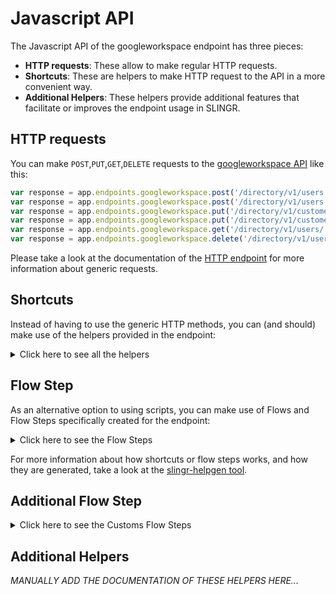 # Javascript API

The Javascript API of the googleworkspace endpoint has three pieces:

- **HTTP requests**: These allow to make regular HTTP requests.
- **Shortcuts**: These are helpers to make HTTP request to the API in a more convenient way.
- **Additional Helpers**: These helpers provide additional features that facilitate or improves the endpoint usage in SLINGR.

## HTTP requests
You can make `POST`,`PUT`,`GET`,`DELETE` requests to the [googleworkspace API](API_URL_HERE) like this:
```javascript
var response = app.endpoints.googleworkspace.post('/directory/v1/users', body)
var response = app.endpoints.googleworkspace.post('/directory/v1/users')
var response = app.endpoints.googleworkspace.put('/directory/v1/customer/:customerKey/schemas/:schemaKey', body)
var response = app.endpoints.googleworkspace.put('/directory/v1/customer/:customerKey/schemas/:schemaKey')
var response = app.endpoints.googleworkspace.get('/directory/v1/users/:userKey/aliases')
var response = app.endpoints.googleworkspace.delete('/directory/v1/users/:userKey')
```

Please take a look at the documentation of the [HTTP endpoint](https://github.com/slingr-stack/http-endpoint#javascript-api)
for more information about generic requests.

## Shortcuts

Instead of having to use the generic HTTP methods, you can (and should) make use of the helpers provided in the endpoint:
<details>
    <summary>Click here to see all the helpers</summary>

<br>

* API URL: '/directory/v1/groups'
* HTTP Method: 'POST'
* More info: https://developers.google.com/admin-sdk/directory/reference/rest
```javascript
app.endpoints.googleworkspace.directory.groups.post(body)
```
---
* API URL: '/directory/v1/groups/:groupKey/aliases'
* HTTP Method: 'POST'
* More info: https://developers.google.com/admin-sdk/directory/reference/rest
```javascript
app.endpoints.googleworkspace.directory.groups.aliases.post(groupKey, body)
```
---
* API URL: '/directory/v1/groups/:groupKey/members'
* HTTP Method: 'POST'
* More info: https://developers.google.com/admin-sdk/directory/reference/rest
```javascript
app.endpoints.googleworkspace.directory.groups.members.post(groupKey, body)
```
---
* API URL: '/directory/v1/customer/:customerKey/orgunits'
* HTTP Method: 'POST'
* More info: https://developers.google.com/admin-sdk/directory/reference/rest
```javascript
app.endpoints.googleworkspace.directory.customer.orgunits.post(customerKey, body)
```
---
* API URL: '/directory/v1/customer/:customerKey/roles'
* HTTP Method: 'POST'
* More info: https://developers.google.com/admin-sdk/directory/reference/rest
```javascript
app.endpoints.googleworkspace.directory.customer.roles.post(customerKey, body)
```
---
* API URL: '/directory/v1/customer/:customerKey/roleassignments'
* HTTP Method: 'POST'
* More info: https://developers.google.com/admin-sdk/directory/reference/rest
```javascript
app.endpoints.googleworkspace.directory.customer.roleassignments.post(customerKey, body)
```
---
* API URL: '/directory/v1/users'
* HTTP Method: 'POST'
* More info: https://developers.google.com/admin-sdk/directory/reference/rest
```javascript
app.endpoints.googleworkspace.directory.users.post(body)
```
---
* API URL: '/directory/v1/users/:userKey/makeAdmin'
* HTTP Method: 'POST'
* More info: https://developers.google.com/admin-sdk/directory/reference/rest
```javascript
app.endpoints.googleworkspace.directory.users.makeAdmin.post(userKey, body)
```
---
* API URL: '/directory/v1/users/:userKey/undelete'
* HTTP Method: 'POST'
* More info: https://developers.google.com/admin-sdk/directory/reference/rest
```javascript
app.endpoints.googleworkspace.directory.users.undelete.post(userKey, body)
```
---
* API URL: '/directory/v1/users/:userKey/aliases'
* HTTP Method: 'POST'
* More info: https://developers.google.com/admin-sdk/directory/reference/rest
```javascript
app.endpoints.googleworkspace.directory.users.aliases.post(userKey, body)
```
---
* API URL: '/directory/v1/customer/:customerKey/schemas'
* HTTP Method: 'POST'
* More info: https://developers.google.com/admin-sdk/directory/reference/rest
```javascript
app.endpoints.googleworkspace.directory.customer.schemas.post(customerKey, body)
```
---
* API URL: '/directory/v1/customer/:customerKey/devices/mobile/:resourceId/action'
* HTTP Method: 'POST'
* More info: https://developers.google.com/admin-sdk/directory/reference/rest
```javascript
app.endpoints.googleworkspace.directory.customer.devices.mobile.action.post(customerKey, resourceId, body)
```
---
* API URL: '/datatransfer/v1/transfers'
* HTTP Method: 'POST'
* More info: https://developers.google.com/admin-sdk/directory/reference/rest
```javascript
app.endpoints.googleworkspace.datatransfer.transfers.post(body)
```
---
* API URL: '/directory/v1/groups/:groupKey'
* HTTP Method: 'PUT'
* More info: https://developers.google.com/admin-sdk/directory/reference/rest
```javascript
app.endpoints.googleworkspace.directory.groups.put(groupKey, body)
```
---
* API URL: '/directory/v1/groups/:groupKey/members/:memberKey'
* HTTP Method: 'PUT'
* More info: https://developers.google.com/admin-sdk/directory/reference/rest
```javascript
app.endpoints.googleworkspace.directory.groups.members.put(groupKey, memberKey, body)
```
---
* API URL: '/directory/v1/customer/:customerKey/orgunits/:orgUnitPath'
* HTTP Method: 'PUT'
* More info: https://developers.google.com/admin-sdk/directory/reference/rest
```javascript
app.endpoints.googleworkspace.directory.customer.orgunits.put(customerKey, orgUnitPath, body)
```
---
* API URL: '/directory/v1/customers/:customerKey'
* HTTP Method: 'PUT'
* More info: https://developers.google.com/admin-sdk/directory/reference/rest
```javascript
app.endpoints.googleworkspace.directory.customers.put(customerKey, body)
```
---
* API URL: '/directory/v1/users/:userKey'
* HTTP Method: 'PUT'
* More info: https://developers.google.com/admin-sdk/directory/reference/rest
```javascript
app.endpoints.googleworkspace.directory.users.put(userKey, body)
```
---
* API URL: '/directory/v1/users/:userKey/photos/thumbnail'
* HTTP Method: 'PUT'
* More info: https://developers.google.com/admin-sdk/directory/reference/rest
```javascript
app.endpoints.googleworkspace.directory.users.photos.thumbnail.put(userKey, body)
```
---
* API URL: '/directory/v1/customer/:customerKey/schemas/:schemaKey'
* HTTP Method: 'PUT'
* More info: https://developers.google.com/admin-sdk/directory/reference/rest
```javascript
app.endpoints.googleworkspace.directory.customer.schemas.put(customerKey, schemaKey, body)
```
---
* API URL: '/directory/v1/groups/:groupKey'
* HTTP Method: 'GET'
* More info: https://developers.google.com/admin-sdk/directory/reference/rest
```javascript
app.endpoints.googleworkspace.directory.groups.get(groupKey)
```
---
* API URL: '/directory/v1/groups/:groupKey/aliases'
* HTTP Method: 'GET'
* More info: https://developers.google.com/admin-sdk/directory/reference/rest
```javascript
app.endpoints.googleworkspace.directory.groups.aliases.get(groupKey)
```
---
* API URL: '/directory/v1/groups/:groupKey/members/:memberKey'
* HTTP Method: 'GET'
* More info: https://developers.google.com/admin-sdk/directory/reference/rest
```javascript
app.endpoints.googleworkspace.directory.groups.members.get(groupKey, memberKey)
```
---
* API URL: '/directory/v1/customer/:customerKey/orgunits/:orgUnitPath'
* HTTP Method: 'GET'
* More info: https://developers.google.com/admin-sdk/directory/reference/rest
```javascript
app.endpoints.googleworkspace.directory.customer.orgunits.get(customerKey, orgUnitPath)
```
---
* API URL: '/directory/v1/customer/:customerKey/roles/ALL/privileges'
* HTTP Method: 'GET'
* More info: https://developers.google.com/admin-sdk/directory/reference/rest
```javascript
app.endpoints.googleworkspace.directory.customer.roles.ALL.privileges.get(customerKey)
```
---
* API URL: '/directory/v1/customer/:customerKey/roles'
* HTTP Method: 'GET'
* More info: https://developers.google.com/admin-sdk/directory/reference/rest
```javascript
app.endpoints.googleworkspace.directory.customer.roles.get(customerKey)
```
---
* API URL: '/directory/v1/customers/:customerKey'
* HTTP Method: 'GET'
* More info: https://developers.google.com/admin-sdk/directory/reference/rest
```javascript
app.endpoints.googleworkspace.directory.customers.get(customerKey)
```
---
* API URL: '/directory/v1/users/:userKey'
* HTTP Method: 'GET'
* More info: https://developers.google.com/admin-sdk/directory/reference/rest
```javascript
app.endpoints.googleworkspace.directory.users.get(userKey)
```
---
* API URL: '/directory/v1/users/:userKey/photos/thumbnail'
* HTTP Method: 'GET'
* More info: https://developers.google.com/admin-sdk/directory/reference/rest
```javascript
app.endpoints.googleworkspace.directory.users.photos.thumbnail.get(userKey)
```
---
* API URL: '/directory/v1/users/:userKey/aliases'
* HTTP Method: 'GET'
* More info: https://developers.google.com/admin-sdk/directory/reference/rest
```javascript
app.endpoints.googleworkspace.directory.users.aliases.get(userKey)
```
---
* API URL: '/directory/v1/customer/:customerKey/schemas/:schemaKey'
* HTTP Method: 'GET'
* More info: https://developers.google.com/admin-sdk/directory/reference/rest
```javascript
app.endpoints.googleworkspace.directory.customer.schemas.get(customerKey, schemaKey)
```
---
* API URL: '/directory/v1/customer/:customerKey/devices/mobile'
* HTTP Method: 'GET'
* More info: https://developers.google.com/admin-sdk/directory/reference/rest
```javascript
app.endpoints.googleworkspace.directory.customer.devices.mobile.get(customerKey)
```
---
* API URL: '/directory/v1/customer/:customerKey/devices/mobile/:resourceId'
* HTTP Method: 'GET'
* More info: https://developers.google.com/admin-sdk/directory/reference/rest
```javascript
app.endpoints.googleworkspace.directory.customer.devices.mobile.get(customerKey, resourceId)
```
---
* API URL: '/datatransfer/v1/applications'
* HTTP Method: 'GET'
* More info: https://developers.google.com/admin-sdk/directory/reference/rest
```javascript
app.endpoints.googleworkspace.datatransfer.applications.get()
```
---
* API URL: '/datatransfer/v1/applications/:applicationId'
* HTTP Method: 'GET'
* More info: https://developers.google.com/admin-sdk/directory/reference/rest
```javascript
app.endpoints.googleworkspace.datatransfer.applications.get(applicationId)
```
---
* API URL: '/datatransfer/v1/applications/:applicationId'
* HTTP Method: 'GET'
* More info: https://developers.google.com/admin-sdk/directory/reference/rest
```javascript
app.endpoints.googleworkspace.datatransfer.applications.get()
```
---
* API URL: '/datatransfer/v1/transfers'
* HTTP Method: 'GET'
* More info: https://developers.google.com/admin-sdk/directory/reference/rest
```javascript
app.endpoints.googleworkspace.datatransfer.transfers.get()
```
---
* API URL: '/datatransfer/v1/transfers/:dataTransferId'
* HTTP Method: 'GET'
* More info: https://developers.google.com/admin-sdk/directory/reference/rest
```javascript
app.endpoints.googleworkspace.datatransfer.transfers.get(dataTransferId)
```
---
* API URL: '/datatransfer/v1/transfers/:dataTransferId'
* HTTP Method: 'GET'
* More info: https://developers.google.com/admin-sdk/directory/reference/rest
```javascript
app.endpoints.googleworkspace.datatransfer.transfers.get()
```
---
* API URL: '/directory/v1/groups/:domain/:customer/:pageToken'
* HTTP Method: 'GET'
* More info: https://developers.google.com/admin-sdk/directory/reference/rest
```javascript
app.endpoints.googleworkspace.directory.groups.getAll.get(domain, customer, pageToken)
```
---
* API URL: '/directory/v1/groups/:userKey/:nextPageToken'
* HTTP Method: 'GET'
* More info: https://developers.google.com/admin-sdk/directory/reference/rest
```javascript
app.endpoints.googleworkspace.directory.groups.getAllByUser.get(userKey, nextPageToken)
```
---
* API URL: '/directory/v1/groups/:groupKey/members/:pageToken'
* HTTP Method: 'GET'
* More info: https://developers.google.com/admin-sdk/directory/reference/rest
```javascript
app.endpoints.googleworkspace.directory.groups.members.paged.get(groupKey, pageToken)
```
---
* API URL: '/directory/v1/customer/:customerKey/orgunits/:orgUnitPath'
* HTTP Method: 'GET'
* More info: https://developers.google.com/admin-sdk/directory/reference/rest
```javascript
app.endpoints.googleworkspace.directory.customer.orgunits.getAll.get(customerKey, orgUnitPath)
```
---
* API URL: '/directory/v1/users/:domain/:pageToken'
* HTTP Method: 'GET'
* More info: https://developers.google.com/admin-sdk/directory/reference/rest
```javascript
app.endpoints.googleworkspace.directory.users.getAllByDomain.get(domain, pageToken)
```
---
* API URL: '/directory/v1/users/:costumer/:pageToken'
* HTTP Method: 'GET'
* More info: https://developers.google.com/admin-sdk/directory/reference/rest
```javascript
app.endpoints.googleworkspace.directory.users.getAllByCostumer.get(costumer, pageToken)
```
---
* API URL: '/directory/v1/groups/:groupKey/aliases/:aliasId'
* HTTP Method: 'DELETE'
* More info: https://developers.google.com/admin-sdk/directory/reference/rest
```javascript
app.endpoints.googleworkspace.directory.groups.aliases.delete(groupKey, aliasId)
```
---
* API URL: '/directory/v1/groups/:groupKey'
* HTTP Method: 'DELETE'
* More info: https://developers.google.com/admin-sdk/directory/reference/rest
```javascript
app.endpoints.googleworkspace.directory.groups.delete(groupKey)
```
---
* API URL: '/directory/v1/groups/:groupKey/members/:memberKey'
* HTTP Method: 'DELETE'
* More info: https://developers.google.com/admin-sdk/directory/reference/rest
```javascript
app.endpoints.googleworkspace.directory.groups.members.delete(groupKey, memberKey)
```
---
* API URL: '/directory/v1/customer/:customerKey/orgunits/:orgUnitPath'
* HTTP Method: 'DELETE'
* More info: https://developers.google.com/admin-sdk/directory/reference/rest
```javascript
app.endpoints.googleworkspace.directory.customer.orgunits.delete(customerKey, orgUnitPath)
```
---
* API URL: '/directory/v1/users/:userKey/photos/thumbnail'
* HTTP Method: 'DELETE'
* More info: https://developers.google.com/admin-sdk/directory/reference/rest
```javascript
app.endpoints.googleworkspace.directory.users.photos.thumbnail.delete(userKey)
```
---
* API URL: '/directory/v1/users/:userKey'
* HTTP Method: 'DELETE'
* More info: https://developers.google.com/admin-sdk/directory/reference/rest
```javascript
app.endpoints.googleworkspace.directory.users.delete(userKey)
```
---
* API URL: '/directory/v1/users/:userKey/aliases/:aliasId'
* HTTP Method: 'DELETE'
* More info: https://developers.google.com/admin-sdk/directory/reference/rest
```javascript
app.endpoints.googleworkspace.directory.users.aliases.delete(userKey, aliasId)
```
---
* API URL: '/directory/v1/customer/:customerKey/devices/mobile/:resourceId'
* HTTP Method: 'DELETE'
* More info: https://developers.google.com/admin-sdk/directory/reference/rest
```javascript
app.endpoints.googleworkspace.directory.customer.devices.mobile.delete(customerKey, resourceId)
```
---

</details>
    
## Flow Step

As an alternative option to using scripts, you can make use of Flows and Flow Steps specifically created for the endpoint: 
<details>
    <summary>Click here to see the Flow Steps</summary>

<br>



### Generic Flow Step

Generic flow step for full use of the entire endpoint and its services.

<h3>Inputs</h3>

<table>
    <thead>
    <tr>
        <th>Label</th>
        <th>Type</th>
        <th>Required</th>
        <th>Default</th>
        <th>Visibility</th>
        <th>Description</th>
    </tr>
    </thead>
    <tbody>
    <tr>
        <td>URL (Method)</td>
        <td>choice</td>
        <td>yes</td>
        <td> - </td>
        <td>Always</td>
        <td>
            This is the http method to be used against the endpoint. <br>
            Possible values are: <br>
            <i><strong>POST,PUT,GET,DELETE</strong></i>
        </td>
    </tr>
    <tr>
        <td>URL (Path)</td>
        <td>choice</td>
        <td>yes</td>
        <td> - </td>
        <td>Always</td>
        <td>
            The url to which this endpoint will send the request. This is the exact service to which the http request will be made. <br>
            Possible values are: <br>
            <i><strong>/directory/v1/groups<br>/directory/v1/groups/{groupKey}/aliases<br>/directory/v1/groups/{groupKey}/members<br>/directory/v1/customer/{customerKey}/orgunits<br>/directory/v1/customer/{customerKey}/roles<br>/directory/v1/customer/{customerKey}/roleassignments<br>/directory/v1/users<br>/directory/v1/users/{userKey}/makeAdmin<br>/directory/v1/users/{userKey}/undelete<br>/directory/v1/users/{userKey}/aliases<br>/directory/v1/customer/{customerKey}/schemas<br>/directory/v1/customer/{customerKey}/devices/mobile/{resourceId}/action<br>/datatransfer/v1/transfers<br>/directory/v1/groups/{groupKey}<br>/directory/v1/groups/{groupKey}/members/{memberKey}<br>/directory/v1/customer/{customerKey}/orgunits/{orgUnitPath}<br>/directory/v1/customers/{customerKey}<br>/directory/v1/users/{userKey}<br>/directory/v1/users/{userKey}/photos/thumbnail<br>/directory/v1/customer/{customerKey}/schemas/{schemaKey}<br>/directory/v1/groups/{groupKey}<br>/directory/v1/groups/{groupKey}/aliases<br>/directory/v1/groups/{groupKey}/members/{memberKey}<br>/directory/v1/customer/{customerKey}/orgunits/{orgUnitPath}<br>/directory/v1/customer/{customerKey}/roles/ALL/privileges<br>/directory/v1/customer/{customerKey}/roles<br>/directory/v1/customers/{customerKey}<br>/directory/v1/users/{userKey}<br>/directory/v1/users/{userKey}/photos/thumbnail<br>/directory/v1/users/{userKey}/aliases<br>/directory/v1/customer/{customerKey}/schemas/{schemaKey}<br>/directory/v1/customer/{customerKey}/devices/mobile<br>/directory/v1/customer/{customerKey}/devices/mobile/{resourceId}<br>/datatransfer/v1/applications<br>/datatransfer/v1/applications/{applicationId}<br>/datatransfer/v1/applications/{applicationId}<br>/datatransfer/v1/transfers<br>/datatransfer/v1/transfers/{dataTransferId}<br>/datatransfer/v1/transfers/{dataTransferId}<br>/directory/v1/groups/{domain}/{customer}/{pageToken}<br>/directory/v1/groups/{userKey}/{nextPageToken}<br>/directory/v1/groups/{groupKey}/members/{pageToken}<br>/directory/v1/customer/{customerKey}/orgunits/{orgUnitPath}<br>/directory/v1/users/{domain}/{pageToken}<br>/directory/v1/users/{costumer}/{pageToken}<br>/directory/v1/groups/{groupKey}/aliases/{aliasId}<br>/directory/v1/groups/{groupKey}<br>/directory/v1/groups/{groupKey}/members/{memberKey}<br>/directory/v1/customer/{customerKey}/orgunits/{orgUnitPath}<br>/directory/v1/users/{userKey}/photos/thumbnail<br>/directory/v1/users/{userKey}<br>/directory/v1/users/{userKey}/aliases/{aliasId}<br>/directory/v1/customer/{customerKey}/devices/mobile/{resourceId}<br></strong></i>
        </td>
    </tr>
    <tr>
        <td>Headers</td>
        <td>keyValue</td>
        <td>no</td>
        <td> - </td>
        <td>Always</td>
        <td>
            Used when you want to have a custom http header for the request.
        </td>
    </tr>
    <tr>
        <td>Query Params</td>
        <td>keyValue</td>
        <td>no</td>
        <td> - </td>
        <td>Always</td>
        <td>
            Used when you want to have a custom query params for the http call.
        </td>
    </tr>
    <tr>
        <td>Body</td>
        <td>json</td>
        <td>no</td>
        <td> - </td>
        <td>Always</td>
        <td>
            A payload of data can be sent to the server in the body of the request.
        </td>
    </tr>
    <tr>
        <td>Event</td>
        <td>dropDown</td>
        <td>no</td>
        <td> - </td>
        <td>Always</td>
        <td>
            Used to define event after the call. <br>
            Possible values are: <br>
            File Downloaded, Callback
        </td>
    </tr>
    <tr>
        <td>Callback data</td>
        <td>textarea</td>
        <td>no</td>
        <td> - </td>
        <td> Event is Callback </td>
        <td>
            This is an object you can send that you will get back when the function is processed.
        </td>
    </tr>
    <tr>
        <td>Callbacks</td>
        <td>Script</td>
        <td>no</td>
        <td> - </td>
        <td> Event is Callback </td>
        <td>
            This is a map where you can listen for different function
        </td>
    </tr>
    <tr>
        <td>Override Settings</td>
        <td>boolean</td>
        <td>no</td>
        <td> false </td>
        <td>Always</td>
        <td></td>
    </tr>
    <tr>
        <td>Follow Redirect</td>
        <td>boolean</td>
        <td>no</td>
        <td> false </td>
        <td> overrideSettings </td>
        <td>Indicates that the resource has to be downloaded into a file instead of returning it in the response.</td>
    </tr>
    <tr>
        <td>Download</td>
        <td>boolean</td>
        <td>no</td>
        <td> false </td>
        <td> overrideSettings </td>
        <td>If true the method won't return until the file has been downloaded, and it will return all the information of the file.</td>
    </tr>
    <tr>
        <td>File name</td>
        <td>text</td>
        <td>no</td>
        <td></td>
        <td> overrideSettings </td>
        <td>If provided, the file will be stored with this name. If empty the file name will be calculated from the URL.</td>
    </tr>
    <tr>
        <td>Full response</td>
        <td> boolean </td>
        <td>no</td>
        <td> false </td>
        <td> overrideSettings </td>
        <td>Include extended information about response</td>
    </tr>
    <tr>
        <td>Connection Timeout</td>
        <td> number </td>
        <td>no</td>
        <td> 5000 </td>
        <td> overrideSettings </td>
        <td>Connect timeout interval, in milliseconds (0 = infinity).</td>
    </tr>
    <tr>
        <td>Read Timeout</td>
        <td> number </td>
        <td>no</td>
        <td> 60000 </td>
        <td> overrideSettings </td>
        <td>Read timeout interval, in milliseconds (0 = infinity).</td>
    </tr>
    </tbody>
</table>

<h3>Outputs</h3>

<table>
    <thead>
    <tr>
        <th>Name</th>
        <th>Type</th>
        <th>Description</th>
    </tr>
    </thead>
    <tbody>
    <tr>
        <td>response</td>
        <td>object</td>
        <td>
            Object resulting from the response to the endpoint call.
        </td>
    </tr>
    </tbody>
</table>


</details>

For more information about how shortcuts or flow steps works, and how they are generated, take a look at the [slingr-helpgen tool](https://github.com/slingr-stack/slingr-helpgen).

## Additional Flow Step


<details>
    <summary>Click here to see the Customs Flow Steps</summary>

<br>



### Custom Flow Steps Name

Description of Custom Flow Steps

*MANUALLY ADD THE DOCUMENTATION OF THESE FLOW STEPS HERE...*


</details>

## Additional Helpers
*MANUALLY ADD THE DOCUMENTATION OF THESE HELPERS HERE...*